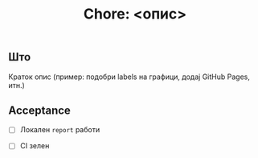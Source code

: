 ﻿---
name: "Chore: Одржување/инфра"
about: CI, извештај, визуелни подобрувања, документирање
title: "Chore: <опис>"
labels: ["chore"]
assignees: []
---

## Што
Краток опис (пример: подобри labels на графици, додај GitHub Pages, итн.)

## Acceptance
- [ ] Локален `report` работи
- [ ] CI зелен

